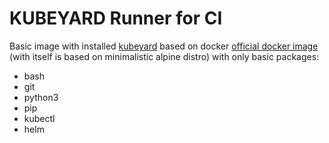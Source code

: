 # KUBEYARD Runner for CI

Basic image with installed [kubeyard](https://pypi.org/project/kubeyard/) based on docker [official docker image](https://hub.docker.com/_/docker) (with itself is based on minimalistic alpine distro) with only basic packages:

 - bash
 - git
 - python3
 - pip 
 - kubectl
 - helm 
